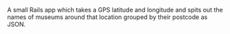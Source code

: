 A small Rails app which takes a GPS latitude and longitude and spits out the names of museums around that location grouped by their postcode as JSON.
